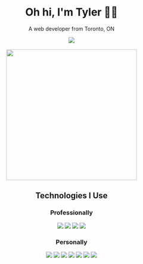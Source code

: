 <h1 align='center'>
  Oh hi, I'm Tyler 🕺🏻
</h1>

<p align='center'>
  A web developer from Toronto, ON
</p>

<div align='center'>  
  <a href="https://www.linkedin.com/in/tylerrwmiller/">
    <img src="https://img.shields.io/badge/linkedin-%230077B5.svg?&style=for-the-badge&logo=linkedin&logoColor=white" />
  </a>
  <br />
  <br />
</div>

<div align='center'>  
  <img src="https://github-readme-stats.vercel.app/api?username=t-miller&show_icons=true&count_private=true&theme=dark" width="350">
</div>

<h2 align='center'>Technologies I Use</h2>
<h3 align='center'>Professionally</h3>
<div align='center'>
  <img src="https://img.shields.io/badge/Appian-2322F0?style=for-the-badge&logo=Appian&logoColor=white" />
  <img src="https://img.shields.io/badge/Bitbucket-0747a6?style=for-the-badge&logo=bitbucket&logoColor=white" />
  <img src="https://img.shields.io/badge/JavaScript-323330?style=for-the-badge&logo=javascript&logoColor=F7DF1E" />
  <img src="https://img.shields.io/badge/MariaDB-003545?style=for-the-badge&logo=mariadb&logoColor=white" />
</div>
<h3 align='center'>Personally</h3>
<div align='center'>
  <img src="https://img.shields.io/badge/GitHub-100000?style=for-the-badge&logo=github&logoColor=white" />
  <img src="https://img.shields.io/badge/Netlify-00C7B7?style=for-the-badge&logo=netlify&logoColor=white" />
  <img src="https://img.shields.io/badge/Node%20js-339933?style=for-the-badge&logo=nodedotjs&logoColor=white" />
  <img src="https://img.shields.io/badge/Python-FFD43B?style=for-the-badge&logo=python&logoColor=blue" />
  <img src="https://img.shields.io/badge/SvelteKit-FF3E00?style=for-the-badge&logo=Svelte&logoColor=white" />
  <img src="https://img.shields.io/badge/Tailwind_CSS-38B2AC?style=for-the-badge&logo=tailwind-css&logoColor=white" />
  <img src="https://img.shields.io/badge/TypeScript-007ACC?style=for-the-badge&logo=typescript&logoColor=white" />
</div>
